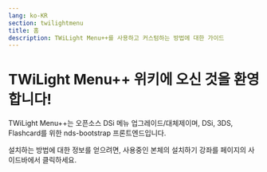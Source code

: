 ```yaml
---
lang: ko-KR
section: twilightmenu
title: 홈
description: TWiLight Menu++를 사용하고 커스텀하는 방법에 대한 가이드
---
```


# TWiLight Menu++ 위키에 오신 것을 환영합니다!

TWiLight Menu++는 오픈소스 DSi 메뉴 업그레이드/대체제이며, DSi, 3DS, Flashcard를 위한 nds-bootstrap 프론트엔드입니다.

설치하는 방법에 대한 정보를 얻으려면, 사용중인 본체의 설치하기 강좌를 페이지의 사이드바에서 클릭하세요.
